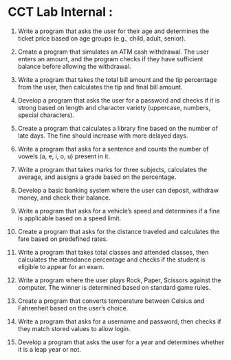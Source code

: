 # CCT Lab Internal : 

1. Write a program that asks the user for their age and determines the ticket price based on age groups (e.g., child, adult, senior). 

2. Create a program that simulates an ATM cash withdrawal. The user enters an amount, and the program checks if they have sufficient balance before allowing the withdrawal. 

3. Write a program that takes the total bill amount and the tip percentage from the user, then calculates the tip and final bill amount.  

4. Develop a program that asks the user for a password and checks if it is strong based on length and character variety (uppercase, numbers, special characters).  

5. Create a program that calculates a library fine based on the number of late days. The fine should increase with more delayed days.  

6. Write a program that asks for a sentence and counts the number of vowels (a, e, i, o, u) present in it.  

7. Write a program that takes marks for three subjects, calculates the average, and assigns a grade based on the percentage.  

8. Develop a basic banking system where the user can deposit, withdraw money, and check their balance.  

9. Write a program that asks for a vehicle’s speed and determines if a fine is applicable based on a speed limit.  

10. Create a program that asks for the distance traveled and calculates the fare based on predefined rates.  

11. Write a program that takes total classes and attended classes, then calculates the attendance percentage and checks if the student is eligible to appear for an exam.  

12. Write a program where the user plays Rock, Paper, Scissors against the computer. The winner is determined based on standard game rules.  

13. Create a program that converts temperature between Celsius and Fahrenheit based on the user’s choice. 

14. Write a program that asks for a username and password, then checks if they match stored values to allow login.  

15. Develop a program that asks the user for a year and determines whether it is a leap year or not. 